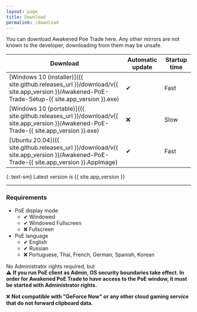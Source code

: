 ```yaml
---
layout: page
title: Download
permalink: /download
---
```


You can download Awakened Poe Trade here. Any other mirrors are not known
to the developer, downloading from them may be unsafe.

| Download | Automatic update | Startup time |
|----------|------------------|--------------|
| [Windows 10 (installer)]({{ site.github.releases_url }}/download/v{{ site.app_version }}/Awakened-PoE-Trade-Setup-{{ site.app_version }}.exe) | ✔ | Fast |
| [Windows 10 (portable)]({{ site.github.releases_url }}/download/v{{ site.app_version }}/Awakened-PoE-Trade-{{ site.app_version }}.exe) | ❌ | Slow |
| [Ubuntu 20.04]({{ site.github.releases_url }}/download/v{{ site.app_version }}/Awakened-PoE-Trade-{{ site.app_version }}.AppImage) | ✔ | Fast |

{:.text-sm}
Latest version is <span class="bg-gray-100 border rounded px-1">{{ site.app_version }}</span>

---

### Requirements

- PoE display mode
  - ✔ Windowed
  - ✔ Windowed Fullscreen
  - ❌ Fullscreen
- PoE language
  - ✔ English
  - ✔ Russian
  - ❌ Portuguese, Thai, French, German, Spanish, Korean

No Administrator rights required, but\
⚠ **If you run PoE client as Admin, OS security boundaries take effect.
In order for Awakened PoE Trade to have access to the PoE window, it must be started with Administrator rights.**

❌ **Not compatible with "GeForce Now" or any other cloud gaming service that do not forward clipboard data.**
